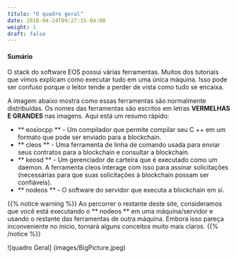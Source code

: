 ```yaml
---
título: "O quadro geral"
date: 2018-04-24T09:27:15-04:00
weight: 1
draft: false
---
```


#### Sumário

O stack do software EOS possui várias ferramentas. Muitos dos tutoriais que vimos explicam como executar tudo em uma única máquina. Isso pode ser confuso porque o leitor tende a perder de vista como tudo se encaixa. 

A imagem abaixo mostra como essas ferramentas são normalmente distribuídas. Os nomes das ferramentas são escritos em letras **VERMELHAS E GRANDES** nas imagens. Aqui está um resumo rápido:

* ** eosiocpp ** - Um compilador que permite compilar seu C ++ em um formato que pode ser enviado para a blockchain. 
* ** cleos ** - Uma ferramenta de linha de comando usada para enviar seus contratos para a blockchain e consultar a blockchain. 
* ** keosd ** - Um gerenciador de carteira que é executado como um daemon. A ferramenta cleos interage com isso para assinar solicitações (necessárias para que suas solicitações à blockchain possam ser confiáveis). 
* ** nodeos ** - O software do servidor que executa a blockchain em si.

{{% notice warning %}}
Ao percorrer o restante deste site, consideramos que você está executando o ** nodeos ** em uma máquina/servidor e usando o restante das ferramentas de outra máquina. Embora isso pareça inconveniente no início, tornará alguns conceitos muito mais claros. 
{{% /notice %}}

![quadro Geral] (images/BigPicture.jpeg)


